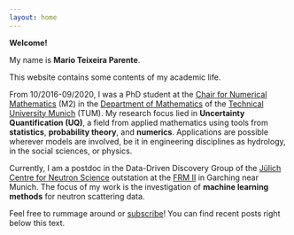 ```yaml
---
layout: home
---
```


**Welcome!**

My name is **Mario Teixeira Parente**.

This website contains some contents of my academic life.

From 10/2016-09/2020, I was a PhD student at the [Chair for Numerical Mathematics](https://www-m2.ma.tum.de) (M2) in the [Department of Mathematics](https://www.ma.tum.de) of the [Technical University Munich](https://www.tum.de/en) (TUM).
My research focus lied in **Uncertainty Quantification (UQ)**, a field from applied mathematics using tools from **statistics**, **probability theory**, and **numerics**. Applications are possible wherever models are involved, be it in engineering disciplines as hydrology, in the social sciences, or physics.

Currently, I am a postdoc in the Data-Driven Discovery Group of the [Jülich Centre for Neutron Science](https://www.fz-juelich.de/jcns/EN/Home/home_node.html) outstation at the [FRM II](http://www.frm2.tum.de/en/) in Garching near Munich.
The focus of my work is the investigation of **machine learning methods** for neutron scattering data.

Feel free to rummage around or [subscribe](/feed.xml)! You can find recent posts right below this text.


